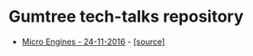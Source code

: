 # Gumtree tech-talks repository

- [Micro Engines - 24-11-2016](https://gumtreeuk.github.io/presentations/gumtree-tech-talks/microengines-241116/index.html) - [[source]](gumtree-tech-talks/microengines-241116)